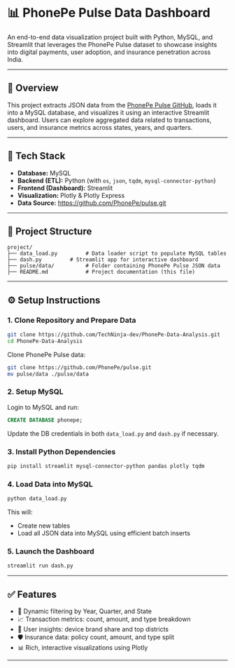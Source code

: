 # 📊 PhonePe Pulse Data Dashboard

An end-to-end data visualization project built with Python, MySQL, and Streamlit that leverages the PhonePe Pulse dataset to showcase insights into digital payments, user adoption, and insurance penetration across India.

---

## 📌 Overview

This project extracts JSON data from the [PhonePe Pulse GitHub](https://github.com/PhonePe/pulse), loads it into a MySQL database, and visualizes it using an interactive Streamlit dashboard. Users can explore aggregated data related to transactions, users, and insurance metrics across states, years, and quarters.

---

## 🧰 Tech Stack

- **Database:** MySQL  
- **Backend (ETL):** Python (with `os`, `json`, `tqdm`, `mysql-connector-python`)  
- **Frontend (Dashboard):** Streamlit  
- **Visualization:** Plotly & Plotly Express  
- **Data Source:**  https://github.com/PhonePe/pulse.git

---

## 📁 Project Structure

```
project/
├── data_load.py         # Data loader script to populate MySQL tables
├── dash.py         # Streamlit app for interactive dashboard
├── pulse/data/          # Folder containing PhonePe Pulse JSON data
├── README.md            # Project documentation (this file)
```

---

## ⚙️ Setup Instructions

### 1. Clone Repository and Prepare Data

```bash
git clone https://github.com/TechNinja-dev/PhonePe-Data-Analysis.git
cd PhonePe-Data-Analysis
```

Clone PhonePe Pulse data:

```bash
git clone https://github.com/PhonePe/pulse.git
mv pulse/data ./pulse/data
```

### 2. Setup MySQL

Login to MySQL and run:

```sql
CREATE DATABASE phonepe;
```

Update the DB credentials in both `data_load.py` and `dash.py` if necessary.

### 3. Install Python Dependencies

```bash
pip install streamlit mysql-connector-python pandas plotly tqdm
```

### 4. Load Data into MySQL

```bash
python data_load.py
```

This will:
- Create new tables
- Load all JSON data into MySQL using efficient batch inserts

### 5. Launch the Dashboard

```bash
streamlit run dash.py
```

---

## ✅ Features

- 📅 Dynamic filtering by Year, Quarter, and State  
- 📈 Transaction metrics: count, amount, and type breakdown  
- 👥 User insights: device brand share and top districts  
- 🛡️ Insurance data: policy count, amount, and type split  
- 📊 Rich, interactive visualizations using Plotly  

---



